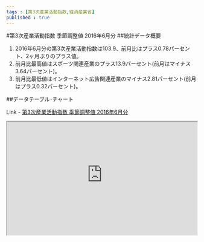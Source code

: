 ```yaml
--- 
tags : [第3次産業活動指数,経済産業省] 
published : true
---
```

#第3次産業活動指数 季節調整値 2016年6月分 
##統計データ概要
1. 2016年6月分の第3次産業活動指数は103.9、前月比はプラス0.78パーセント、2ヶ月ぶりのプラス値。
1. 前月比最高値はスポーツ関連産業のプラス13.9パーセント(前月はマイナス3.64パーセント)。
1. 前月比最低値はインターネット広告関連産業のマイナス2.81パーセント(前月はプラス0.32パーセント)。

    
##データテーブル･チャート

Link - [第3次産業活動指数 季節調整値 2016年6月分 ](
http://knowledgevault.saecanet.com/charts/am-consulting.co.jp-2016-08-10-18-05-38.html
)


<iframe src="
http://knowledgevault.saecanet.com/charts/am-consulting.co.jp-2016-08-10-18-05-38.html
" width="100%" height="300px"></iframe>